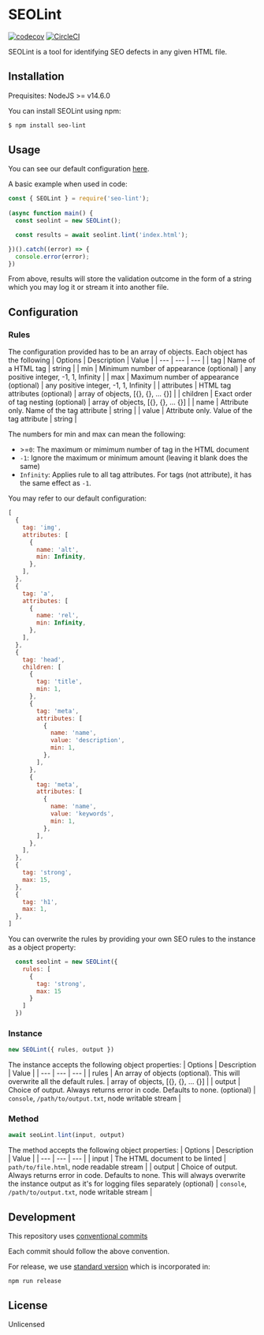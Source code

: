 # SEOLint
[![codecov](https://codecov.io/gh/ycewe/seo-lint/branch/master/graph/badge.svg?token=Z6OWHBIUC8)](https://codecov.io/gh/ycewe/seo-lint) [![CircleCI](https://circleci.com/gh/ycewe/seo-lint.svg?style=shield&circle-token=f551e1a62352d8121065cbb49fe41d4b5b696188)]()

SEOLint is a tool for identifying SEO defects in any given HTML file.


## Installation
Prequisites: NodeJS >= v14.6.0

You can install SEOLint using npm:
```bash
$ npm install seo-lint
```


## Usage
You can see our default configuration [here](https://github.com/lucduong/seo-linter/#configs).

A basic example when used in code:
```js
const { SEOLint } = require('seo-lint');
  
(async function main() {
  const seolint = new SEOLint();

  const results = await seolint.lint('index.html');

})().catch((error) => {
  console.error(error);
})
```
From above, results will store the validation outcome in the form of a string which you may log it or stream it into another file.


## Configuration
### Rules
The configuration provided has to be an array of objects. Each object has the following
| Options     | Description                             | Value                           |
| ---         | ---                                     | ---                             |
| tag         | Name of a HTML tag                      | string                          |
| min         | Minimum number of appearance (optional) | any positive integer, -1, 1, Infinity |
| max         | Maximum number of appearance (optional) | any positive integer, -1, 1, Infinity |
| attributes  | HTML tag attributes (optional)          | array of objects, [{}, {}, ... {}] |
| children    | Exact order of tag nesting (optional)   | array of objects, [{}, {}, ... {}] |
| name        | Attribute only. Name of the tag attribute   | string                      |
| value       | Attribute only. Value of the tag attribute  | string                      |

The numbers for min and max can mean the following:
* \>=`0`: The maximum or mimimum number of tag in the HTML document
* `-1`: Ignore the maximum or minimum amount (leaving it blank does the same)
* `Infinity`: Applies rule to all tag attributes. For tags (not attribute), it has the same effect as `-1`.

You may refer to our default configuration:
```js
[
  {
    tag: 'img',
    attributes: [
      {
        name: 'alt',
        min: Infinity,
      },
    ],
  },
  {
    tag: 'a',
    attributes: [
      {
        name: 'rel',
        min: Infinity,
      },
    ],
  },
  {
    tag: 'head',
    children: [
      {
        tag: 'title',
        min: 1,
      },
      {
        tag: 'meta',
        attributes: [
          {
            name: 'name',
            value: 'description',
            min: 1,
          },
        ],
      },
      {
        tag: 'meta',
        attributes: [
          {
            name: 'name',
            value: 'keywords',
            min: 1,
          },
        ],
      },
    ],
  },
  {
    tag: 'strong',
    max: 15,
  },
  {
    tag: 'h1',
    max: 1,
  },
]
```

You can overwrite the rules by providing your own SEO rules to the instance as a object property:
```js
  const seolint = new SEOLint({
    rules: [
      {
        tag: 'strong',
        max: 15
      }
    ]
  })
```

### Instance
```js
new SEOLint({ rules, output })
```

The instance accepts the following object properties:
| Options     | Description                     | Value |
| ---         | ---                             | ---   |
| rules       | An array of objects (optional). This will overwrite all the default rules. | array of objects, [{}, {}, ... {}]  |
| output      | Choice of output. Always returns error in code. Defaults to none. (optional)    | `console`, `/path/to/output.txt`, node writable stream  |

### Method
```js
await seoLint.lint(input, output)
```

The method accepts the following object properties:
| Options     | Description                     | Value |
| ---         | ---                             | ---   |
| input       | The HTML document to be linted  | `path/to/file.html`, node readable stream |
| output      | Choice of output. Always returns error in code. Defaults to none. This will always overwrite the instance output as it's for logging files separately (optional)    | `console`, `/path/to/output.txt`, node writable stream  |


## Development

This repository uses [conventional commits](https://www.conventionalcommits.org/en/v1.0.0/)

Each commit should follow the above convention.

For release, we use [standard version](https://github.com/conventional-changelog/standard-version) which is incorporated in:
```
npm run release
```


## License
Unlicensed
